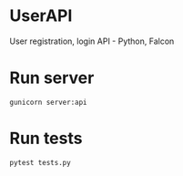 # UserAPI
User registration, login API - Python, Falcon

# Run server
```
gunicorn server:api
```

# Run tests
```
pytest tests.py
```
